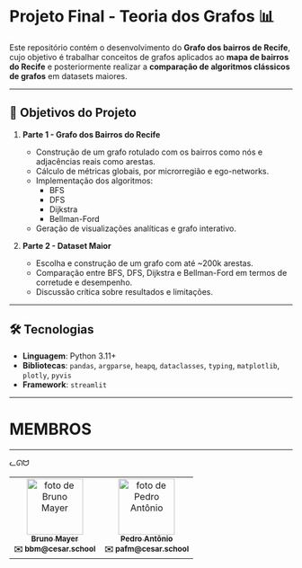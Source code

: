 # Projeto Final - Teoria dos Grafos 📊

Este repositório contém o desenvolvimento do **Grafo dos bairros de Recife**, cujo objetivo é trabalhar conceitos de grafos aplicados ao **mapa de bairros do Recife** e posteriormente realizar a **comparação de algoritmos clássicos de grafos** em datasets maiores.

---

## 🎯 Objetivos do Projeto
1. **Parte 1 - Grafo dos Bairros do Recife**
   - Construção de um grafo rotulado com os bairros como nós e adjacências reais como arestas.
   - Cálculo de métricas globais, por microrregião e ego-networks.
   - Implementação dos algoritmos:
     - BFS
     - DFS
     - Dijkstra
     - Bellman-Ford
   - Geração de visualizações analíticas e grafo interativo.

2. **Parte 2 - Dataset Maior**
   - Escolha e construção de um grafo com até ~200k arestas.
   - Comparação entre BFS, DFS, Dijkstra e Bellman-Ford em termos de corretude e desempenho.
   - Discussão crítica sobre resultados e limitações.

---

## 🛠️ Tecnologias 
- **Linguagem**: Python 3.11+
- **Bibliotecas**: `pandas`, `argparse`, `heapq`, `dataclasses`, `typing`, `matplotlib`, `plotly`, `pyvis`
- **Framework**: `streamlit`

---

# MEMBROS

<table>
  <tr>
    <td align="center">
      <a href="https://github.com/BrunoBMayer">
        <img src="https://avatars.githubusercontent.com/BrunoBMayer" width="100px;" alt="foto de Bruno Mayer"/>
        <br>
        <sub><b>Bruno Mayer</b></sub>
      </a>
      <br>
      <sub><b>✉️ bbm@cesar.school</b></sub>
    </td>
    <td align="center">
      <a href="https://github.com/lovepxdro">
        <img src="https://avatars.githubusercontent.com/lovepxdro" width="100px;" alt="foto de Pedro Antônio"/>
        <br>
        <sub><b>Pedro Antônio</b></sub>
      </a>
      <br>
      <sub><b>✉️ pafm@cesar.school</b></sub>
    </td>

---

ᓚᘏᗢ

